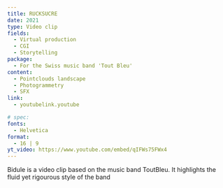 ```yaml
---
title: RUCKSUCRE
date: 2021
type: Video clip
fields:
  - Virtual production
  - CGI
  - Storytelling
package:
  - For the Swiss music band 'Tout Bleu'
content:
  - Pointclouds landscape
  - Photogrammetry
  - SFX
link:
  - youtubelink.youtube

# spec:
fonts:
  - Helvetica
format:
  - 16 | 9
yt_video: https://www.youtube.com/embed/qIFWs75FWx4
---
```


Bidule is a video clip based on the music band ToutBleu. It highlights the fluid yet rigourous style of the band
